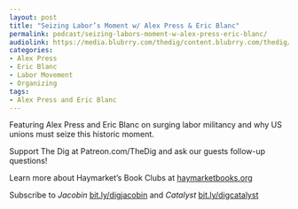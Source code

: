 ```yaml
---
layout: post
title: "Seizing Labor’s Moment w/ Alex Press & Eric Blanc"
permalink: podcast/seizing-labors-moment-w-alex-press-eric-blanc/
audiolink: https://media.blubrry.com/thedig/content.blubrry.com/thedig/The_Dig-EP_415-Labor.mp3
categories:
- Alex Press
- Eric Blanc
- Labor Movement
- Organizing
tags:
- Alex Press and Eric Blanc
---
```


Featuring Alex Press and Eric Blanc on surging labor militancy and why US unions must seize this historic moment.

Support The Dig at Patreon.com/TheDig and ask our guests follow-up questions!

Learn more about Haymarket’s Book Clubs at [haymarketbooks.org](http://haymarketbooks.org)

Subscribe to *Jacobin* [bit.ly/digjacobin](http://bit.ly/digjacobin) and *Catalyst* [bit.ly/digcatalyst](http://bit.ly/digcatalyst)

